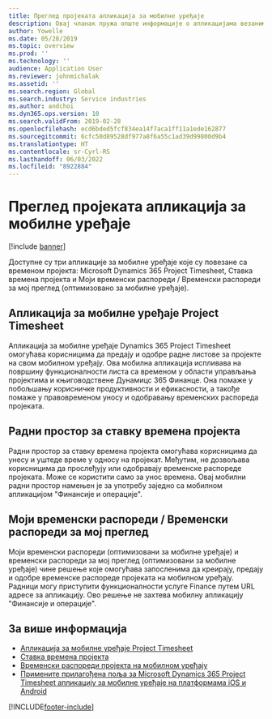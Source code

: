 ```yaml
---
title: Преглед пројеката апликација за мобилне уређаје
description: Овај чланак пружа опште информације о апликацијама везаним за Microsoft Dynamics 365 Project Timesheet време пројекта за, Ставку времена пројекта и моје листове са временом/листове са временом који су доступни на мобилном уређају.
author: Yowelle
ms.date: 05/28/2019
ms.topic: overview
ms.prod: ''
ms.technology: ''
audience: Application User
ms.reviewer: johnmichalak
ms.assetid: ''
ms.search.region: Global
ms.search.industry: Service industries
ms.author: andchoi
ms.dyn365.ops.version: 10
ms.search.validFrom: 2019-02-28
ms.openlocfilehash: ecd6bded5fcf834ea14f7aca1ff11a1ede162877
ms.sourcegitcommit: 6cfc50d89528df977a8f6a55c1ad39d99800d9b4
ms.translationtype: HT
ms.contentlocale: sr-Cyrl-RS
ms.lasthandoff: 06/03/2022
ms.locfileid: "8922884"
---
```

# <a name="project-mobile-applications-overview"></a>Преглед пројеката апликација за мобилне уређаје

[!include [banner](../includes/banner.md)]

Доступне су три апликације за мобилне уређаје које су повезане са временом пројекта: Microsoft Dynamics 365 Project Timesheet, Ставка времена пројекта и Моји временски распореди / Временски распореди за мој преглед (оптимизовано за мобилне уређаје).

## <a name="project-timesheet-mobile-app"></a>Апликација за мобилне уређаје Project Timesheet

Апликација за мобилне уређаје Dynamics 365 Project Timesheet омогућава корисницима да предају и одобре радне листове за пројекте на свом мобилном уређају. Ова мобилна апликација испливава на површину функционалности листа са временом у области управљања пројектима и књиговодствене Дyнамицс 365 Финанце. Она помаже у побољшању корисничке продуктивности и ефикасности, а такође помаже у правовременом уносу и одобравању временских распореда пројеката.

## <a name="project-time-entry-workspace"></a>Радни простор за ставку времена пројекта

Радни простор за ставку времена пројекта омогућава корисницима да унесу и уштеде време у односу на пројекат. Међутим, не дозвољава корисницима да прослеђују или одобравају временске распореде пројеката. Може се користити само за унос времена. Овај мобилни радни простор намењен је за употребу заједно са мобилном апликацијом "Финансије и операције".

## <a name="my-timesheetstimesheets-for-my-review"></a>Моји временски распореди / Временски распореди за мој преглед

Моји временски распореди (оптимизовани за мобилне уређаје) и временски распореди за мој преглед (оптимизовани за мобилне уређаје) чине решење које омогућава запосленима да креирају, предају и одобре временске распореде пројеката на мобилном уређају. Радници могу приступити функционалности услуге Finance путем URL адресе за апликацију. Ово решење не захтева мобилну апликацију "Финансије и операције".

## <a name="for-more-information"></a>За више информација

- [Апликација за мобилне уређаје Project Timesheet](project-timesheet.md)
- [Ставка времена пројекта]( project-time-entry-mobile-workspace.md)
- [Временски распореди пројекта на мобилном уређају](Mobile-timesheets.md)
- [Примените прилагођена поља за Microsoft Dynamics 365 Project Timesheet апликацију за мобилне уређаје на платформама iOS и Android](custom-fields-mobile.md)


[!INCLUDE[footer-include](../includes/footer-banner.md)]